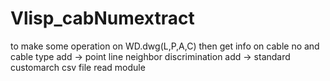 # Vlisp_cabNumextract
to make some operation on WD.dwg(L,P,A,C) then get info on cable no and cable type 
add -> point line neighbor discrimination
add -> standard customarch csv file read module

